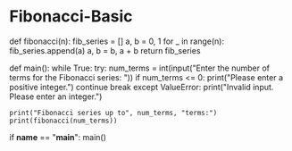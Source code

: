 # Fibonacci-Basic

def fibonacci(n):
    fib_series = []
    a, b = 0, 1
    for _ in range(n):
        fib_series.append(a)
        a, b = b, a + b
    return fib_series

def main():
    while True:
        try:
            num_terms = int(input("Enter the number of terms for the Fibonacci series: "))
            if num_terms <= 0:
                print("Please enter a positive integer.")
                continue
            break
        except ValueError:
            print("Invalid input. Please enter an integer.")

    print("Fibonacci series up to", num_terms, "terms:")
    print(fibonacci(num_terms))

if __name__ == "__main__":
    main()
